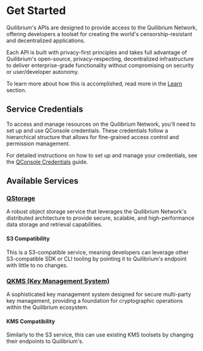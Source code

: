 # Get Started

Quilibrium's APIs are designed to provide access to the Quilibrium Network, offering developers a toolset for creating the world's censorship-resistant and decentralized applications. 

Each API is built with privacy-first principles and takes full advantage of Quilibrium's open-source, privacy-respecting, decentralized infrastructure to deliver enterprise-grade functionality without compromising on security or user/developer autonomy.

To learn more about how this is accomplished, read more in the [Learn](/docs/discover/intro) section.

## Service Credentials
To access and manage resources on the Quilibrium Network, you'll need to set up and use QConsole credentials. These credentials follow a hierarchical structure that allows for fine-grained access control and permission management.

For detailed instructions on how to set up and manage your credentials, see the [QConsole Credentials](02-credentials.md) guide.


## Available Services

### [QStorage](03-q-storage/01-overview.md)
A robust object storage service that leverages the Quilibrium Network's distributed architecture to provide secure, scalable, and high-performance data storage and retrieval capabilities.
#### S3 Compatibility
This is a S3-compatible service, meaning developers can leverage other S3-compatible SDK or CLI tooling by pointing it to Quilibrium's endpoint with little to no changes. 

### [QKMS (Key Management System)](04-q-kms/01-overview.md)
A sophisticated key management system designed for secure multi-party key management, providing a foundation for cryptographic operations within the Quilibrium ecosystem.
#### KMS Compatibility
Similarly to the S3 service, this can use existing KMS toolsets by changing their endpoints to Quilibrium's.

<!-- ## Planned Services -->
<!-- TBD: need to find list of services -->
